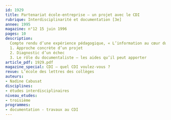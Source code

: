 ```yaml
---
id: 1929
title: Partenariat école-entreprise – un projet avec le CDI 
rubrique: Interdisciplinarité et documentation [3e]
annee: 1995
magazine: n°12 15 juin 1996
pages: 10
description: 
  Compte rendu d’une expérience pédagogique, « L’information au cœur du dispositif de la réussite en classe de seconde », ayant associé des élèves,  des professeurs de disciplines différentes, une documentaliste et un partenaire extérieur…
  1. Approche concrète d’un projet
  2. Diagnostic d’un échec
  3. Le rôle du documentaliste – les aides qu’il peut apporter
article_pdf: 1929.pdf
magazine_special: CDI – quel CDI voulez-vous ?
revue: L’école des lettres des collèges
auteurs:
- Nadine Cabusat
disciplines:
- études interdisciplinaires
niveau_etudes:
- troisième
programmes:
- documentation - travaux au CDI
---
```

